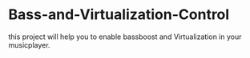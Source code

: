 # Bass-and-Virtualization-Control
this project will help you to enable bassboost and Virtualization in your musicplayer. 
